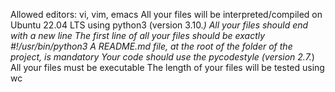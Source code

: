 Allowed editors: vi, vim, emacs
All your files will be interpreted/compiled on Ubuntu 22.04 LTS using python3 (version 3.10.*)
All your files should end with a new line
The first line of all your files should be exactly #!/usr/bin/python3
A README.md file, at the root of the folder of the project, is mandatory
Your code should use the pycodestyle (version 2.7.*)
All your files must be executable
The length of your files will be tested using wc
